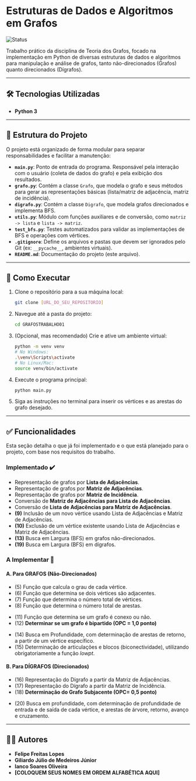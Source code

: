 # Estruturas de Dados e Algoritmos em Grafos
![Status](https://img.shields.io/badge/Status-Em%20Andamento-yellow)

Trabalho prático da disciplina de Teoria dos Grafos, focado na implementação em Python de diversas estruturas de dados e algoritmos para manipulação e análise de grafos, tanto não-direcionados (Grafos) quanto direcionados (Dígrafos).

---

## 🛠️ Tecnologias Utilizadas
* **Python 3**

---

## 📂 Estrutura do Projeto
O projeto está organizado de forma modular para separar responsabilidades e facilitar a manutenção:

- **`main.py`**: Ponto de entrada do programa. Responsável pela interação com o usuário (coleta de dados do grafo) e pela exibição dos resultados.
- **`grafo.py`**: Contém a classe `Grafo`, que modela o grafo e seus métodos para gerar as representações básicas (lista/matriz de adjacência, matriz de incidência).
- **`digrafo.py`**: Contém a classe `Digrafo`, que modela grafos direcionados e implementa BFS.
- **`utils.py`**: Módulo com funções auxiliares e de conversão, como `matriz -> lista` e `lista -> matriz`.
- **`test_bfs.py`**: Testes automatizados para validar as implementações de BFS e operações com vértices.
- **`.gitignore`**: Define os arquivos e pastas que devem ser ignorados pelo Git (ex: `__pycache__`, ambientes virtuais).
- **`README.md`**: Documentação do projeto (este arquivo).

---

## 🚀 Como Executar
1. Clone o repositório para a sua máquina local:
   ```sh
   git clone [URL_DO_SEU_REPOSITORIO]
   ```
2. Navegue até a pasta do projeto:
   ```sh
   cd GRAFOSTRABALHO01
   ```
3. (Opcional, mas recomendado) Crie e ative um ambiente virtual:
   ```sh
   python -m venv venv
   # No Windows:
   .\venv\Scripts\activate
   # No Linux/Mac:
   source venv/bin/activate
   ```
4. Execute o programa principal:
   ```sh
   python main.py
   ```
5. Siga as instruções no terminal para inserir os vértices e as arestas do grafo desejado.

---

## ✅ Funcionalidades

Esta seção detalha o que já foi implementado e o que está planejado para o projeto, com base nos requisitos do trabalho.

### Implementado ✔️
-   Representação de grafos por **Lista de Adjacências**.
-   Representação de grafos por **Matriz de Adjacências**.
-   Representação de grafos por **Matriz de Incidência**.
-   Conversão de **Matriz de Adjacências para Lista de Adjacências**.
-   Conversão de **Lista de Adjacências para Matriz de Adjacências**.
-   **(9)** Inclusão de um novo vértice usando Lista de Adjacências e Matriz de Adjacências.
-   **(10)** Exclusão de um vértice existente usando Lista de Adjacências e Matriz de Adjacências.
-   **(13)** Busca em Largura (BFS) em grafos não-direcionados.
-   **(19)** Busca em Largura (BFS) em dígrafos.

### A Implementar 🚧

#### A. Para GRAFOS (Não-Direcionados)
-   (5) Função que calcula o grau de cada vértice.
-   (6) Função que determina se dois vértices são adjacentes.
-   (7) Função que determina o número total de vértices.
-   (8) Função que determina o número total de arestas.
<!-- -   (9) Inclusão de um novo vértice usando Lista de Adjacências e Matriz de Adjacências. -->
<!-- -   (10) Exclusão de um vértice existente usando Lista de Adjacências e Matriz de Adjacências. -->
-   (11) Função que determina se um grafo é conexo ou não.
-   (12) **Determinar se um grafo é bipartido (OPC = 1,0 ponto)**
<!-- -   (13) Busca em Largura, a partir de um vértice específico. -->
-   (14) Busca em Profundidade, com determinação de arestas de retorno, a partir de um vértice específico.
-   (15) Determinação de articulações e blocos (biconectividade), utilizando obrigatoriamente a função *lowpt*.

#### B. Para DÍGRAFOS (Direcionados)
-   (16) Representação do Dígrafo a partir da Matriz de Adjacências.
-   (17) Representação do Dígrafo a partir da Matriz de Incidência.
-   (18) **Determinação do Grafo Subjacente (OPC= 0,5 ponto)**
<!-- -   (19) Busca em largura. -->
-   (20) Busca em profundidade, com determinação de profundidade de entrada e de saída de cada vértice, e arestas de árvore, retorno, avanço e cruzamento.

---

## 👨‍💻 Autores
- **Felipe Freitas Lopes**
- **Giliardo Júlio de Medeiros Júnior**
- **Ianco Soares Oliveira**
- **[COLOQUEM SEUS NOMES EM ORDEM ALFABÉTICA AQUI]**
